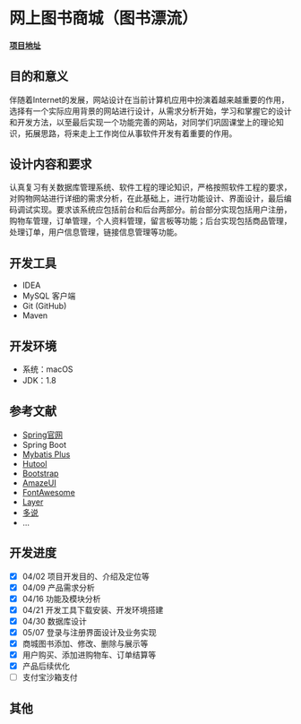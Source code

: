 # 网上图书商城（图书漂流）

#### [项目地址](http://book.ianhe.me/index)

## 目的和意义
伴随着Internet的发展，网站设计在当前计算机应用中扮演着越来越重要的作用，选择有一个实际应用背景的网站进行设计，从需求分析开始，学习和掌握它的设计和开发方法，以至最后实现一个功能完善的网站，对同学们巩固课堂上的理论知识，拓展思路，将来走上工作岗位从事软件开发有着重要的作用。

## 设计内容和要求
认真复习有关数据库管理系统、软件工程的理论知识，严格按照软件工程的要求，对购物网站进行详细的需求分析，在此基础上，进行功能设计、界面设计，最后编码调试实现。要求该系统应包括前台和后台两部分。前台部分实现包括用户注册，购物车管理，订单管理，个人资料管理，留言板等功能；后台实现包括商品管理，处理订单，用户信息管理，链接信息管理等功能。

## 开发工具
* IDEA
* MySQL 客户端
* Git (GitHub)
* Maven

## 开发环境

* 系统：macOS
* JDK：1.8

## 参考文献
* [Spring官网](https://spring.io/)
* Spring Boot
* [Mybatis Plus](https://baomidou.com)
* [Hutool](https://www.hutool.cn)
* [Bootstrap](http://www.bootcss.com/)
* [AmazeUI](http://amazeui.org/)
* [FontAwesome](http://fontawesome.io/)
* [Layer](http://layer.layui.com/)
* [多说](http://duoshuo.com/)
* ...

## 开发进度
- [x] 04/02 项目开发目的、介绍及定位等
- [x] 04/09 产品需求分析
- [x] 04/16 功能及模块分析
- [x] 04/21 开发工具下载安装、开发环境搭建
- [x] 04/30 数据库设计
- [x] 05/07 登录与注册界面设计及业务实现
- [x] 商城图书添加、修改、删除与展示等
- [x] 用户购买、添加进购物车、订单结算等
- [x] 产品后续优化
- [ ] 支付宝沙箱支付

## 其他
